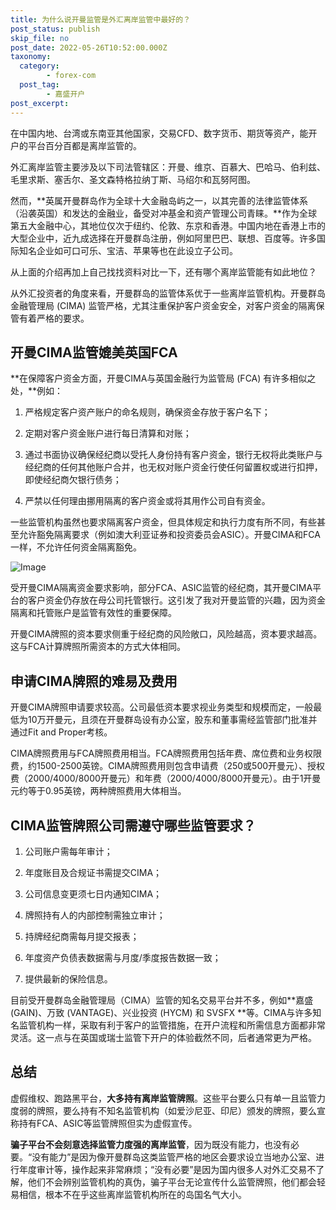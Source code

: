 ```yaml
---
title: 为什么说开曼监管是外汇离岸监管中最好的？
post_status: publish
skip_file: no
post_date: 2022-05-26T10:52:00.000Z
taxonomy:
  category:
        - forex-com
  post_tag:
        - 嘉盛开户
post_excerpt: 
---
```

在中国内地、台湾或东南亚其他国家，交易CFD、数字货币、期货等资产，能开户的平台百分百都是离岸监管的。

外汇离岸监管主要涉及以下司法管辖区：开曼、维京、百慕大、巴哈马、伯利兹、毛里求斯、塞舌尔、圣文森特格拉纳丁斯、马绍尔和瓦努阿图。

然而，**英属开曼群岛作为全球十大金融岛屿之一，以其完善的法律监管体系（沿袭英国）和发达的金融业，备受对冲基金和资产管理公司青睐。**作为全球第五大金融中心，其地位仅次于纽约、伦敦、东京和香港。中国内地在香港上市的大型企业中，近九成选择在开曼群岛注册，例如阿里巴巴、联想、百度等。许多国际知名企业如可口可乐、宝洁、苹果等也在此设立子公司。

从上面的介绍再加上自己找找资料对比一下，还有哪个离岸监管能有如此地位？

从外汇投资者的角度来看，开曼群岛的监管体系优于一些离岸监管机构。开曼群岛金融管理局 (CIMA) 监管严格，尤其注重保护客户资金安全，对客户资金的隔离保管有着严格的要求。

## 开曼CIMA监管媲美英国FCA

**在保障客户资金方面，开曼CIMA与英国金融行为监管局 (FCA) 有许多相似之处，**例如：

1. 严格规定客户资产账户的命名规则，确保资金存放于客户名下；

1. 定期对客户资金账户进行每日清算和对账；

1. 通过书面协议确保经纪商以受托人身份持有客户资金，银行无权将此类账户与经纪商的任何其他账户合并，也无权对账户资金行使任何留置权或进行扣押，即使经纪商欠银行债务；

1. 严禁以任何理由挪用隔离的客户资金或将其用作公司自有资金。

一些监管机构虽然也要求隔离客户资金，但具体规定和执行力度有所不同，有些甚至允许豁免隔离要求（例如澳大利亚证券和投资委员会ASIC）。开曼CIMA和FCA一样，不允许任何资金隔离豁免。

![Image](https://prod-files-secure.s3.us-west-2.amazonaws.com/39ed1227-6d7d-4570-be36-9ccd4a2c4241/bd849744-3fcb-4a37-8312-357962c8f065/image.png?X-Amz-Algorithm=AWS4-HMAC-SHA256&X-Amz-Content-Sha256=UNSIGNED-PAYLOAD&X-Amz-Credential=ASIAZI2LB4666PQEBJQD%2F20250415%2Fus-west-2%2Fs3%2Faws4_request&X-Amz-Date=20250415T041354Z&X-Amz-Expires=3600&X-Amz-Security-Token=IQoJb3JpZ2luX2VjEJz%2F%2F%2F%2F%2F%2F%2F%2F%2F%2FwEaCXVzLXdlc3QtMiJGMEQCIANbN8Ui%2BbDpZLj33l2sIauoRlbwX9HxlOTwBFxeHnWXAiBHqdhllb129BxkxVu0kQnLy5gizLKMG42IaGCKEl8fqir%2FAwglEAAaDDYzNzQyMzE4MzgwNSIM57Wjzpkx9%2F0InQyuKtwDxBM1SCbBfY1VVJejUd2qPbn3bGhZcOd6fFFrKRCVifhagxu8va8nEX6PZohnKo56hrTRaThESL6ui9DssKHk9zgg6zmaqGz0mJ90OGhTX%2FxCe8OwACjS5LdPd6Uct3PIU1d%2BZtYjJlqcOkqac5Bv2tUpUAX2fl8fE9f%2BAlakRp0SHFXIZeW4JOwT7gUcinjoJSMBnhWFBAkEYyQxIB5%2BTdbAp%2FsWcbGfi1juzYf2oX5nc4nFQ14qDWr8nL69kCWhGZkleBl3JXxS11Hy2V1hYucR6SfbfcjEsfvxMyA5G25aEbaojRyBqaXKjSIir87%2B%2Bda0v3pWupqaSgl%2Bec%2BurfoAFOGI9bXxZaNZnIn0DfPNJHY84r012t%2BEwJIJE4xDM%2FZCB5vDvr%2Foe%2Fbfg3k%2FLnZ698KB73dimjt5Uqivj8na4BXwCJi05RdNTUu%2Bo2o2IFgCNEcbXHCCGMEHeAMhM%2FAt1RrAfKsVWaiIlt0fqQTTESEykhO%2F0q%2FpvNnSqdukSObbEyRxblVqefwA0JuKkBUp8Mxjy%2BevmQE66%2FP2VWWIctO3Fz9xAE5uA5VQ89iIoFtHaozBmqxy%2FqRupg8X7iSyJaZWSXLTX0EQ5hCvd24u8id2WRPfYPpXDT0w37X3vwY6pgE97gL4%2BTRngDnqXVv1K6aanmxzDepVKS0iUWwVM0N9E62YmKW%2F6upnfkDcY9Mi7t5%2BIvF3RxfQxMF7%2BllOQPbApWAwXkCmJHjW4WyaZ2hxaotKoG%2FPBJ%2FbMHJYBGa8cArhky7TCzolby5ZE5uyooCkg5S7EdcNy8lwSAcjwEUxpM4DHBeRuUfAwzyy5qz4KVOAc7LPbyFlPaW6UrN21Vv5SKIKUfeY&X-Amz-Signature=aad7dd3a8ff9b11d5513912d30a6ed7a87fb12155322a77fe3e80a520bcd8357&X-Amz-SignedHeaders=host&x-id=GetObject)

受开曼CIMA隔离资金要求影响，部分FCA、ASIC监管的经纪商，其开曼CIMA平台的客户资金仍存放在母公司托管银行。这引发了我对开曼监管的兴趣，因为资金隔离和托管账户是监管有效性的重要保障。

开曼CIMA牌照的资本要求侧重于经纪商的风险敞口，风险越高，资本要求越高。这与FCA计算牌照所需资本的方式大体相同。

## **申请CIMA牌照的难易及费用**

开曼CIMA牌照申请要求较高。公司最低资本要求视业务类型和规模而定，一般最低为10万开曼元，且须在开曼群岛设有办公室，股东和董事需经监管部门批准并通过Fit and Proper考核。

CIMA牌照费用与FCA牌照费用相当。FCA牌照费用包括年费、席位费和业务权限费，约1500-2500英镑。CIMA牌照费用则包含申请费（250或500开曼元）、授权费（2000/4000/8000开曼元）和年费（2000/4000/8000开曼元）。由于1开曼元约等于0.95英镑，两种牌照费用大体相当。

## CIMA监管牌照公司需遵守哪些监管要求？

1. 公司账户需每年审计；

1. 年度账目及合规证书需提交CIMA；

1. 公司信息变更须七日内通知CIMA；

1. 牌照持有人的内部控制需独立审计；

1. 持牌经纪商需每月提交报表；

1. 年度资产负债表数据需与月度/季度报告数据一致；

1. 提供最新的保险信息。

目前受开曼群岛金融管理局（CIMA）监管的知名交易平台并不多，例如**嘉盛 (GAIN)、万致 (VANTAGE)、兴业投资 (HYCM) 和 SVSFX **等。CIMA与许多知名监管机构一样，采取有利于客户的监管措施，在开户流程和所需信息方面都非常灵活。这一点与在英国或瑞士监管下开户的体验截然不同，后者通常更为严格。

## 总结

虚假维权、跑路黑平台，**大多持有离岸监管牌照**。这些平台要么只有单一且监管力度弱的牌照，要么持有不知名监管机构（如爱沙尼亚、印尼）颁发的牌照，要么宣称持有FCA、ASIC等监管牌照但实为虚假宣传。

**骗子平台不会刻意选择监管力度强的离岸监管**，因为既没有能力，也没有必要。“没有能力”是因为像开曼群岛这类监管严格的地区会要求设立当地办公室、进行年度审计等，操作起来非常麻烦；“没有必要”是因为国内很多人对外汇交易不了解，他们不会辨别监管机构的真伪，骗子平台无论宣传什么监管牌照，他们都会轻易相信，根本不在乎这些离岸监管机构所在的岛国名气大小。